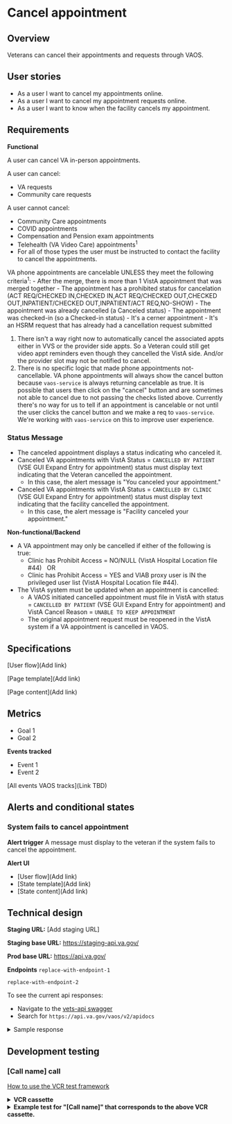 # Cancel appointment

## Overview
Veterans can cancel their appointments and requests through VAOS.

## User stories

- As a user I want to cancel my appointments online.
- As a user I want to cancel my appointment requests online.
- As a user I want to know when the facility cancels my appointment.

## Requirements

**Functional**
<!-- What the system should do in order to meet the user's needs (see user stories.) These are the aspects of the feature that the user can detect. -->

A user can cancel VA in-person appointments.

A user can cancel:
- VA requests
- Community care requests

A user cannot cancel: 
  - Community Care appointments
  - COVID appointments
  - Compensation and Pension exam appointments
  - Telehealth (VA Video Care) appointments<sup>1</sup>
  - For all of those types the user must be instructed to contact the facility to cancel the appointments.

VA phone appointments are cancelable UNLESS they meet the following criteria<sup>1</sup>:
    - After the merge, there is more than 1 VistA appointment that was merged together
    - The appointment has a prohibited status for cancelation (ACT REQ/CHECKED IN,CHECKED IN,ACT REQ/CHECKED OUT,CHECKED OUT,INPATIENT/CHECKED OUT,INPATIENT/ACT REQ,NO-SHOW)
    - The appointment was already cancelled (a Canceled status)
    - The appointment was checked-in (so a Checked-in status)
    - It's a cerner appointment
    - It's an HSRM request that has already had a cancellation request submitted

1. There isn't a way right now to automatically cancel the associated appts either in VVS or the provider side appts. So a Veteran could still get video appt reminders even though they cancelled the VistA side. And/or the provider slot may not be notified to cancel.
2. There is no specific logic that made phone appointments not-cancellable. VA phone appointments will always show the cancel button because `vaos-service` is always returning cancelable as true. It is possible that users then click on the "cancel" button and are sometimes not able to cancel due to not passing the checks listed above. Currently there's no way for us to tell if an appointment is cancelable or not until the user clicks the cancel button and we make a req to `vaos-service`. We're working with `vaos-service` on this to improve user experience.
 
### Status Message
- The canceled appointment displays a status indicating who canceled it.
- Canceled VA appointments with VistA Status = `CANCELLED BY PATIENT` (VSE GUI Expand Entry for appointment) status must display text indicating that the Veteran cancelled the appointment.
  - In this case, the alert message is "You canceled your appointment."  
- Canceled VA appointments with VistA Status = `CANCELLED BY CLINIC` (VSE GUI Expand Entry for appointment) status must display text indicating that the facility cancelled the appointment.
  - In this case, the alert message is "Facility canceled your appointment." 
 
**Non-functional/Backend**
- A VA appointment may only be cancelled if either of the following is true:
  - Clinic has Prohibit Access = NO/NULL (VistA Hospital Location file #44)   OR
  - Clinic has Prohibit Access = YES and VIAB proxy user is IN the privileged user list (VistA Hospital Location file #44).
- The VistA system must be updated when an appointment is cancelled:  
  -  A VAOS initiated cancelled appointment must file in VistA with status = `CANCELLED BY PATIENT` (VSE GUI Expand Entry for appointment) and VistA Cancel Reason = `UNABLE TO KEEP APPOINTMENT`
  - The original appointment request must be reopened in the VistA system if a VA appointment is cancelled in VAOS.  
 




## Specifications

[User flow](Add link) 

[Page template](Add link)

[Page content](Add link)

## Metrics
<!--Goals for this feature, and how we track them through analytics-->

- Goal 1
- Goal 2

**Events tracked**
<!-- Descriptions of events tracked on this page to meet those goals -->

- Event 1
- Event 2

[All events VAOS tracks](Link TBD)

## Alerts and conditional states
<!-- Any alerts that could display for this feature and what triggers them. -->

### System fails to cancel appointment
<!-- Add a new section for each alert -->

**Alert trigger**
A message must display to the veteran if the system fails to cancel the appointment.  

**Alert UI**
- [User flow](Add link)
- [State template](Add link)
- [State content](Add link)

## Technical design
<!-- Endpoints and sample responses -->

**Staging URL:** [Add staging URL]

**Staging base URL:** https://staging-api.va.gov/

**Prod base URL:** https://api.va.gov/

**Endpoints**
`replace-with-endpoint-1`

`replace-with-endpoint-2`

To see the current api responses:
- Navigate to the [vets-api swagger](https://department-of-veterans-affairs.github.io/va-digital-services-platform-docs/api-reference/#/)
- Search for `https://api.va.gov/vaos/v2/apidocs`

<details>
  <summary>Sample response</summary>

```json
[Add sample response]
```

</details>

## Development testing
<!-- Unit tests, API tests -->

### [Call name] call

[How to use the VCR test framework](https://www.rubydoc.info/gems/vcr/VCR)
  
<details>
  <summary><b>VCR cassette</b></summary>

```
[Add VCR cassette]

```
</details>

<details>
  <summary><b>Example test for "[Call name]" that corresponds to the above VCR cassette.</b></summary>

```
[Add example test]
```
</details>

